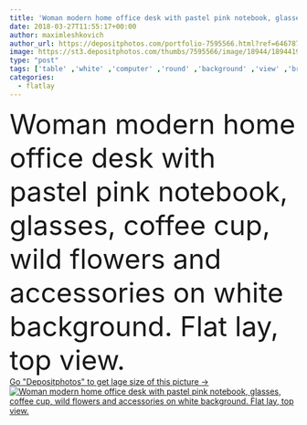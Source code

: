 ```yaml
---
title: 'Woman modern home office desk with pastel pink notebook, glasses, coffee cup, wild flowers and accessories on white background. Flat lay, top view.'
date: 2018-03-27T11:55:17+00:00
author: maximleshkovich
author_url: https://depositphotos.com/portfolio-7595566.html?ref=64678756
image: https://st3.depositphotos.com/thumbs/7595566/image/18944/189441990/api_thumb_450.jpg?forcejpeg=true
type: "post"
tags: ['table' ,'white' ,'computer' ,'round' ,'background' ,'view' ,'bright' ,'business' ,'flowers' ,'life' ,'coffee' ,'style' ,'frame' ,'modern' ,'pink' ,'pastel' ,'concept' ,'office' ,'lay' ,'home' ,'pale' ,'laptop' ,'notebook' ,'flat' ,'lifestyle' ,'work' ,'pen' ,'desk' ,'still' ,'accessories' ,'feminine' ,'mood' ,'trendy' ,'notes' ,'top' ,'glasses' ,'workspace' ,'stationery' ,'magazine' ,'watches' ,'diary' ,'blog' ,'minimal' ,'wildflowers' ,'freelance' ,'home office' ,'flatlay' ]
categories: 
  - flatlay
---
```

<div aling="center">
            <font size="60"> Woman modern home office desk with pastel pink notebook, glasses, coffee cup, wild flowers and accessories on white background. Flat lay, top view.</font>   
</div>
<div>
    <a href='https://st3.depositphotos.com/thumbs/7595566/image/18944/189441990/api_thumb_450.jpg?forcejpeg=true?ref=64678756' target=_blank > Go "Depositphotos" to get lage size of this picture ->
        <img href='https://st3.depositphotos.com/thumbs/7595566/image/18944/189441990/api_thumb_450.jpg?forcejpeg=true?ref=64678756' src='https://st3.depositphotos.com/7595566/18944/i/950/depositphotos_189441990-stock-photo-woman-modern-home-office-desk.jpg?forcejpeg=true' alt='Woman modern home office desk with pastel pink notebook, glasses, coffee cup, wild flowers and accessories on white background. Flat lay, top view.' >
    </a>
</div>
